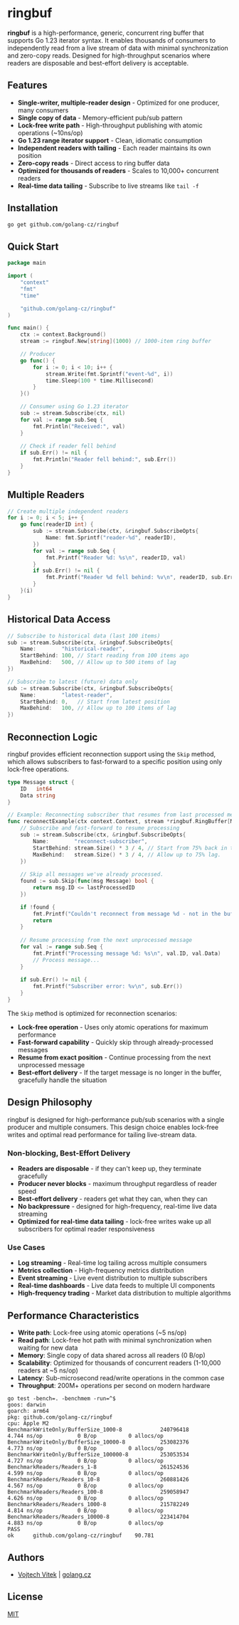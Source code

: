 # ringbuf

**ringbuf** is a high-performance, generic, concurrent ring buffer that supports Go 1.23 iterator syntax. It enables thousands of consumers to independently read from a live stream of data with minimal synchronization and zero-copy reads. Designed for high-throughput scenarios where readers are disposable and best-effort delivery is acceptable.

## Features

- **Single-writer, multiple-reader design** - Optimized for one producer, many consumers
- **Single copy of data** - Memory-efficient pub/sub pattern
- **Lock-free write path** - High-throughput publishing with atomic operations (~10ns/op)
- **Go 1.23 range iterator support** - Clean, idiomatic consumption
- **Independent readers with tailing** - Each reader maintains its own position
- **Zero-copy reads** - Direct access to ring buffer data
- **Optimized for thousands of readers** - Scales to 10,000+ concurrent readers
- **Real-time data tailing** - Subscribe to live streams like `tail -f`

## Installation

```bash
go get github.com/golang-cz/ringbuf
```

## Quick Start

```go
package main

import (
	"context"
	"fmt"
	"time"

	"github.com/golang-cz/ringbuf"
)

func main() {
	ctx := context.Background()
	stream := ringbuf.New[string](1000) // 1000-item ring buffer

	// Producer
	go func() {
		for i := 0; i < 10; i++ {
			stream.Write(fmt.Sprintf("event-%d", i))
			time.Sleep(100 * time.Millisecond)
		}
	}()

	// Consumer using Go 1.23 iterator
	sub := stream.Subscribe(ctx, nil)
	for val := range sub.Seq {
		fmt.Println("Received:", val)
	}
	
	// Check if reader fell behind
	if sub.Err() != nil {
		fmt.Println("Reader fell behind:", sub.Err())
	}
}
```

## Multiple Readers

```go
// Create multiple independent readers
for i := 0; i < 5; i++ {
	go func(readerID int) {
		sub := stream.Subscribe(ctx, &ringbuf.SubscribeOpts{
			Name: fmt.Sprintf("reader-%d", readerID),
		})
		for val := range sub.Seq {
			fmt.Printf("Reader %d: %s\n", readerID, val)
		}
		if sub.Err() != nil {
			fmt.Printf("Reader %d fell behind: %v\n", readerID, sub.Err())
		}
	}(i)
}
```

## Historical Data Access

```go
// Subscribe to historical data (last 100 items)
sub := stream.Subscribe(ctx, &ringbuf.SubscribeOpts{
	Name:        "historical-reader",
	StartBehind: 100, // Start reading from 100 items ago
	MaxBehind:   500, // Allow up to 500 items of lag
})

// Subscribe to latest (future) data only
sub := stream.Subscribe(ctx, &ringbuf.SubscribeOpts{
	Name:        "latest-reader",
	StartBehind: 0,   // Start from latest position
	MaxBehind:   100, // Allow up to 100 items of lag
})
```

## Reconnection Logic

ringbuf provides efficient reconnection support using the `Skip` method, which allows subscribers to fast-forward to a specific position using only lock-free operations.

```go
type Message struct {
	ID   int64
	Data string
}

// Example: Reconnecting subscriber that resumes from last processed message
func reconnectExample(ctx context.Context, stream *ringbuf.RingBuffer[Message], lastProcessedID int64) {
	// Subscribe and fast-forward to resume processing
	sub := stream.Subscribe(ctx, &ringbuf.SubscribeOpts{
		Name:        "reconnect-subscriber",
		StartBehind: stream.Size() * 3 / 4, // Start from 75% back in the buffer.
		MaxBehind:   stream.Size() * 3 / 4, // Allow up to 75% lag.
	})
	
	// Skip all messages we've already processed.
	found := sub.Skip(func(msg Message) bool {
		return msg.ID <= lastProcessedID
	})

	if !found {
		fmt.Printf("Couldn't reconnect from message %d - not in the buffer anymore", lastProcessedID)
		return
	}
	
	// Resume processing from the next unprocessed message
	for val := range sub.Seq {
		fmt.Printf("Processing message %d: %s\n", val.ID, val.Data)
		// Process message...
	}
	
	if sub.Err() != nil {
		fmt.Printf("Subscriber error: %v\n", sub.Err())
	}
}
```

The `Skip` method is optimized for reconnection scenarios:
- **Lock-free operation** - Uses only atomic operations for maximum performance
- **Fast-forward capability** - Quickly skip through already-processed messages
- **Resume from exact position** - Continue processing from the next unprocessed message
- **Best-effort delivery** - If the target message is no longer in the buffer, gracefully handle the situation

## Design Philosophy

ringbuf is designed for high-performance pub/sub scenarios with a single producer and multiple consumers. This design choice enables lock-free writes and optimal read performance for tailing live-stream data.

### Non-blocking, Best-Effort Delivery
- **Readers are disposable** - if they can't keep up, they terminate gracefully
- **Producer never blocks** - maximum throughput regardless of reader speed
- **Best-effort delivery** - readers get what they can, when they can
- **No backpressure** - designed for high-frequency, real-time live data streaming
- **Optimized for real-time data tailing** - lock-free writes wake up all subscribers for optimal reader responsiveness

### Use Cases
- **Log streaming** - Real-time log tailing across multiple consumers
- **Metrics collection** - High-frequency metrics distribution
- **Event streaming** - Live event distribution to multiple subscribers
- **Real-time dashboards** - Live data feeds to multiple UI components
- **High-frequency trading** - Market data distribution to multiple algorithms

## Performance Characteristics

- **Write path**: Lock-free using atomic operations (~5 ns/op)
- **Read path**: Lock-free hot path with minimal synchronization when waiting for new data
- **Memory**: Single copy of data shared across all readers (0 B/op)
- **Scalability**: Optimized for thousands of concurrent readers (1-10,000 readers at ~5 ns/op)
- **Latency**: Sub-microsecond read/write operations in the common case
- **Throughput**: 200M+ operations per second on modern hardware

```
go test -bench=. -benchmem -run=^$
goos: darwin
goarch: arm64
pkg: github.com/golang-cz/ringbuf
cpu: Apple M2
BenchmarkWriteOnly/BufferSize_1000-8         	240796418	         4.744 ns/op	       0 B/op	       0 allocs/op
BenchmarkWriteOnly/BufferSize_10000-8        	253082376	         4.773 ns/op	       0 B/op	       0 allocs/op
BenchmarkWriteOnly/BufferSize_100000-8       	253053534	         4.727 ns/op	       0 B/op	       0 allocs/op
BenchmarkReaders/Readers_1-8                 	261524536	         4.599 ns/op	       0 B/op	       0 allocs/op
BenchmarkReaders/Readers_10-8                	260881426	         4.567 ns/op	       0 B/op	       0 allocs/op
BenchmarkReaders/Readers_100-8               	259058947	         4.626 ns/op	       0 B/op	       0 allocs/op
BenchmarkReaders/Readers_1000-8              	215782249	         4.814 ns/op	       0 B/op	       0 allocs/op
BenchmarkReaders/Readers_10000-8             	223414704	         4.883 ns/op	       0 B/op	       0 allocs/op
PASS
ok  	github.com/golang-cz/ringbuf	90.781
```

## Authors
- [Vojtech Vitek](https://github.com/VojtechVitek) | [golang.cz](https://golang.cz)

## License

[MIT](./LICENSE)
